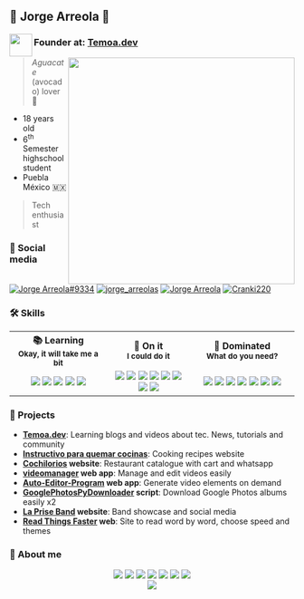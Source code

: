 ## 🥐 Jorge Arreola 🥑


<p>
  <img width="40" align='left' src="https://temoa.dev/temoa-logo.png">
</p>

### Founder at: <a href="https://temoa.dev">Temoa.dev</a></span>

  <img width="400" align='right' src="https://github-readme-stats.vercel.app/api?username=JorgeArreolaS&theme=github_dark&count_private=true&show_icons=true">
</p>

> *Aguacate* (avocado) lover 🥑

- 18 years old
- 6<sup>th</sup> Semester highschool student
- Puebla México 🇲🇽

> Tech enthusiast



### 🥂 Social media

[![Jorge Arreola#9334](https://img.shields.io/badge/Discord-7289DA?style=for-the-badge&logo=discord&logoColor=white)](https://discordapp.com/users/728734859429675028)
[![jorge_arreolas](https://img.shields.io/badge/Instagram-E4405F?style=for-the-badge&logo=instagram&logoColor=white)](https://www.instagram.com/jorgearreolas.exe/)
[![Jorge Arreola](https://img.shields.io/badge/Spotify-1ED760?&style=for-the-badge&logo=spotify&logoColor=white)](https://open.spotify.com/user/btzfv0xpa94sy8bolqzp5y7cc?si=1fc52609d39841b2)
[![Cranki220](https://img.shields.io/badge/YouTube-FF0000?style=for-the-badge&logo=youtube&logoColor=white)](https://www.youtube.com/channel/UCnUeQ0nEh9toLQ_Pee8FCDA)

### 🛠 Skills

<table border="0">
    <tr>
    <th width="500px">
      📚 Learning
      <br/>
      <sub>Okay, it will take me a bit</sub>
     </th>
    <th width="500px">
      🎯 On it
      <br/>
      <sub>I could do it</sub>
     </th>
    <th width="500px">
      🔱 Dominated
      <br/>
      <sub>What do you need?</sub>
     </th>
  </tr>
  <tr>
    <td align="center">
      <img src="https://img.shields.io/badge/MongoDB-4EA94B?style=for-the-badge&logo=mongodb&logoColor=white"/>
      <img src="https://img.shields.io/badge/Numpy-777BB4?style=for-the-badge&logo=numpy&logoColor=white"/>
      <img src="https://img.shields.io/badge/Pandas-2C2D72?style=for-the-badge&logo=pandas&logoColor=white"/>
      <img src="https://img.shields.io/badge/TensorFlow-FF6F00?style=for-the-badge&logo=tensorflow&logoColor=white"/>
      <img src="https://img.shields.io/badge/LaTeX-47A141?style=for-the-badge&logo=LaTeX&logoColor=white"/>
      </td>
    <td align="center">
      <img src="https://img.shields.io/badge/next.js-000000?style=for-the-badge&logo=nextdotjs&logoColor=white"/>
      <img src="https://img.shields.io/badge/Vercel-000000?style=for-the-badge&logo=vercel&logoColor=white"/>
      <img src="https://img.shields.io/badge/firebase-ffca28?style=for-the-badge&logo=firebase&logoColor=black"/>
      <img src="https://img.shields.io/badge/C%2B%2B-00599C?style=for-the-badge&logo=c%2B%2B&logoColor=white"/>
      <img src="https://img.shields.io/badge/Ionic-3880FF?style=for-the-badge&logo=ionic&logoColor=white"/>
      <img src="https://img.shields.io/badge/Gatsby-663399?style=for-the-badge&logo=gatsby&logoColor=white"/>
      <img src="https://img.shields.io/badge/strapi-2e7eea?style=for-the-badge&logo=strapi&logoColor=white"/>
      <img src="https://img.shields.io/badge/Express.js-000000?style=for-the-badge&logo=express&logoColor=white"/>
    </td>
    <td align="center">
      <img src="https://img.shields.io/badge/TypeScript-007ACC?style=for-the-badge&logo=typescript&logoColor=white"/>
      <img src="https://img.shields.io/badge/JavaScript-323330?style=for-the-badge&logo=javascript&logoColor=F7DF1E"/>
      <img src="https://img.shields.io/badge/React-20232A?style=for-the-badge&logo=react&logoColor=61DAFB"/>
      <img src="https://img.shields.io/badge/Arduino-00979D?style=for-the-badge&logo=Arduino&logoColor=white"/>
      <img src="https://img.shields.io/badge/HTML5-E34F26?style=for-the-badge&logo=html5&logoColor=white"/>
      <img src="https://img.shields.io/badge/CSS3-1572B6?style=for-the-badge&logo=css3&logoColor=white"/>
      <img src="https://img.shields.io/badge/Python-3776AB?style=for-the-badge&logo=python&logoColor=white"/>
     </td>
  </tr>
  </table>
  
  
  ### 🔰 Projects
  
  - **[Temoa.dev](https://temoa.dev)**: Learning blogs and videos about tec. News, tutorials and community
  - **[Instructivo para quemar cocinas](https://instructivoparaquemarcocinas.web.app/)**: Cooking recipes website
  - **[Cochilorios](https://catalogocochilorios.web.app/) website**: Restaurant catalogue with cart and whatsapp
  - **[videomanager](https://github.com/JorgeArreolaS/videomanager) web app**: Manage and edit videos easily
  - **[Auto-Editor-Program](https://github.com/JorgeArreolaS/Auto-Editor-Program) web app**: Generate video elements on demand
  - **[GooglePhotosPyDownloader](https://github.com/JorgeArreolaS/GooglePhotosPyDownloader) script**: Download Google Photos albums easily x2 
  - **[La Prise Band](https://lapriseband.web.app/) website**: Band showcase and social media
  - **[Read Things Faster](https://angelica15.web.app/) web**: Site to read word by word, choose speed and themes

### 🥐 About me

<div align="center">
  <img src="https://img.shields.io/badge/Notion-000000?style=for-the-badge&logo=notion&logoColor=white"/>
  <img src="https://img.shields.io/badge/Ubuntu-E95420?style=for-the-badge&logo=ubuntu&logoColor=white"/>
  <img src="https://img.shields.io/badge/Windows-0078D6?style=for-the-badge&logo=windows&logoColor=white"/>
  <img src="https://img.shields.io/badge/oh_my_zsh-1A2C34?style=for-the-badge&logo=ohmyzsh&logoColor=white"/>
  <img src="https://img.shields.io/badge/Brave-FF1B2D?style=for-the-badge&logo=Brave&logoColor=white"/>
  <img src="https://img.shields.io/badge/Jupyter-F37626.svg?&style=for-the-badge&logo=Jupyter&logoColor=white"/>
  <img src="https://img.shields.io/badge/NeoVim-%2357A143.svg?&style=for-the-badge&logo=neovim&logoColor=white"/>
  
</div>

<div align="center">
    <img src="https://github-profile-summary-cards.vercel.app/api/cards/profile-details?username=JorgeArreolaS&theme=github_dark"/>
 </div>
